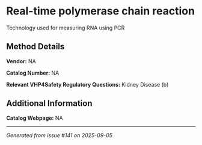 # Real-time polymerase chain reaction

Technology used for measuring RNA using PCR

## Method Details

**Vendor:** NA

**Catalog Number:** NA

**Relevant VHP4Safety Regulatory Questions:** Kidney Disease (b)

## Additional Information

**Catalog Webpage:** NA

---

*Generated from issue #141 on 2025-09-05*
